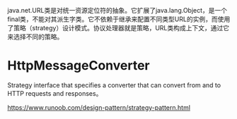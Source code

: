 java.net.URL类是对统一资源定位符的抽象。它扩展了java.lang.Object，是一个final类，不能对其派生字类。它不依赖于继承来配置不同类型URL的实例，而使用了策略（strategy）设计模式。协议处理器就是策略，URL类构成上下文，通过它来选择不同的策略。

# HttpMessageConverter

Strategy interface that specifies a converter that can convert from and to HTTP requests and responses。

https://www.runoob.com/design-pattern/strategy-pattern.html
